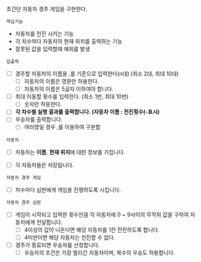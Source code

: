 초간단 자동차 경주 게임을 구현한다.

`핵심기능`
- 자동차를 전진 시키는 기능
- 각 차수마다 자동차의 현재 위치를 출력하는 기능
- 잘못된 값을 입력할때 예외를 발생

`입출력`
- [ ] 경주할 자동차의 이름을 ,를 기준으로 입력한다(n대) (최소 2대, 최대 10대)
  - [ ] 자동차의 이름은 영문만 허용한다.
  - [ ] 자동차의 이름은 5글자 이하여야 합니다.
- [ ] 최대 이동할 횟수를 입력한다. (최소 1번, 최대 10번)
  - [ ] 숫자만 허용한다.
- [ ] **각 차수별 실행 결과를 출력합니다. (자동차 이름 : 전진횟수(-표시)**
- [ ] 우승자를 출력합니다.
  - [ ] 여러명일 경우 ,를 이용하여 구분함

`자동차`
- [ ] 자동차는 **이름**, **현재 위치**에 대한 정보를 가집니다.
- [ ] 각 자동차들은 저장됩니다.


`자동차 경주 게임`
- [ ] 차수마다 심판에게 게임을 진행하도록 시킵니다.

`자동차 경주 심판`
- [ ] 게임이 시작되고 입력한 횟수만큼 각 자동차에 0 ~ 9사이의 무작위 값을 구하여 자동차에게 전달합니다.
  - [ ] 4이상의 값이 나온다면 해당 자동차를 1칸 전진하도록 합니다.
  - [ ] 4미만이면 해당 자동차는 전진할 수 없다.
- [ ] 경주가 종료되면 우승자를 선정합니다.
  - [ ] 우승자의 조건은 가장 멀리간 자동차이며, 복수의 우승도 허용합니다.
